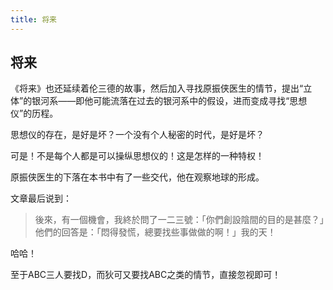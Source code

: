 ```yaml
---
title: 将来
---
```


## 将来

《将来》也还延续着伦三德的故事，然后加入寻找原振侠医生的情节，提出“立体”的银河系——即他可能流落在过去的银河系中的假设，进而变成寻找“思想仪”的历程。

思想仪的存在，是好是坏？一个没有个人秘密的时代，是好是坏？

可是！不是每个人都是可以操纵思想仪的！这是怎样的一种特权！

原振侠医生的下落在本书中有了一些交代，他在观察地球的形成。

文章最后说到：

>後來，有一個機會，我終於問了一二三號：「你們創設陰間的目的是甚麼？」他們的回答是：「悶得發慌，總要找些事做做的啊！」我的天！

哈哈！

至于ABC三人要找D，而狄可又要找ABC之类的情节，直接忽视即可！